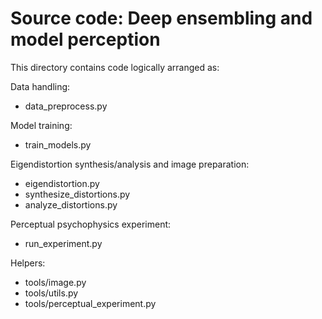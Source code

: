 # Source code: Deep ensembling and model perception

This directory contains code logically arranged as:

Data handling:
- data_preprocess.py

Model training:
- train_models.py

Eigendistortion synthesis/analysis and image preparation:
- eigendistortion.py
- synthesize_distortions.py
- analyze_distortions.py

Perceptual psychophysics experiment:
- run_experiment.py

Helpers:
- tools/image.py
- tools/utils.py
- tools/perceptual_experiment.py
